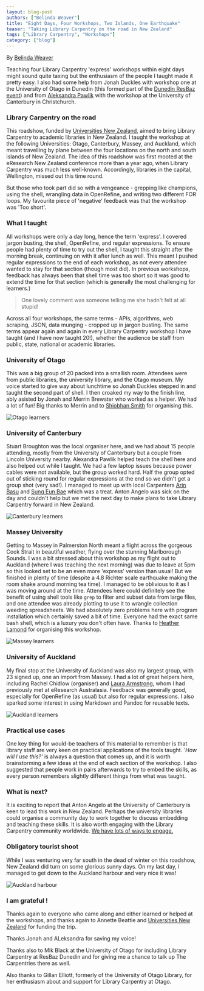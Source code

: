 ```yaml
---
layout: blog-post
authors: ["Belinda Weaver"]
title: "Eight Days, Four Workshops, Two Islands, One Earthquake"
teaser: "Taking Library Carpentry on the road in New Zealand"
tags: ["Library Carpentry", "Workshops"]
category: ["blog"]
---
```


By [Belinda Weaver](https://twitter.com/cloudaus)

Teaching four Library Carpentry 'express' workshops within eight days might sound quite taxing but the enthusiasm of the people I taught made it pretty easy. I also had some help from Jonah Duckles with workshop one at the University of Otago in Dunedin (this formed part of the [Dunedin ResBaz event](https://carpentries.org/blog/2018/07/resbaz-dunedin/)) and from [Aleksandra Pawlik](https://twitter.com/aleksandrana) with the workshop at the University of Canterbury in Christchurch.

### Library Carpentry on the road

This roadshow, funded by [Universities New Zealand](https://www.universitiesnz.ac.nz/), aimed to bring Library Carpentry to academic libraries in New Zealand. I taught the workshop at the following Universities: Otago, Canterbury, Massey, and Auckland, which meant travelling by plane between the four locations on the north and south islands of New Zealand. The idea of this roadshow was first mooted at the eResearch New Zealand conference more than a year ago, when Library Carpentry was much less well-known. Accordingly, libraries in the capital, Wellington, missed out this time round.

But those who took part did so with a vengeance - grepping like champions, using the shell, wrangling data in OpenRefine, and writing two different FOR loops. My favourite piece of 'negative' feedback was that the workshop was 'Too short'.

### What I taught

All workshops were only a day long, hence the term 'express'. I covered jargon busting, the shell, OpenRefine, and regular expressions. To ensure people had plenty of time to try out the shell, I taught this straight after the morning break, continuing on with it after lunch as well. This meant I pushed regular expressions to the end of each workshop, as not every attendee wanted to stay for that section (though most did). In previous workshops, feedback has always been that shell time was too short so it was good to extend the time for that section (which is generally the most challenging for learners.)

> One lovely comment was someone telling me she hadn't felt at all stupid!

Across all four workshops, the same terms - APIs, algorithms, web scraping, JSON, data munging - cropped up in jargon busting. The same terms appear again and again in every Library Carpentry workshop I have taught (and I have now taught 20!), whether the audience be staff from public, state, national or academic libraries.

### University of Otago

This was a big group of 20 packed into a smallish room. Attendees were from public libraries, the university library, and the 
Otago museum. My voice started to give way about lunchtime so Jonah Duckles stepped in and taught the second part of shell. 
I then croaked my way to the finish line, ably asisted by Jonah and Merrin Brewster who worked as a helper. 
We had a lot of fun! Big thanks to Merrin and to [Shiobhan Smith](https://twitter.com/ShiobhanSmith) for organising this.

![Otago learners](/img/otago.jpg)

### University of Canterbury

Stuart Broughton was the local organiser here, and we had about 15 people attending, mostly from the University of Canterbury but a couple from Lincoln University nearby. Alexandra Pawlik helped teach the shell here and also helped out while I taught. We had a few laptop issues because power cables were not available, but the group worked hard. Half the group opted out of sticking round for regular expressions at the end so we didn't get a group shot (very sad!). I managed to meet up with local Carpenters [Arin Basu](https://twitter.com/arinbasu) and [Sung Eun Bae](https://twitter.com/sungeunbae_nz) which was a treat. Anton Angelo was sick on the day and couldn't help but we met the next day to make plans to take Library Carpentry forward in New Zealand.

![Canterbury learners](/img/canter.jpg)

### Massey University

Getting to Massey in Palmerston North meant a flight across the gorgeous Cook Strait in beautiful weather, flying 
over the stunning Marlborough Sounds. I was a bit stressed about this workshop as my flight out to Auckland 
(where I was teaching the next morning) was due to leave at 5pm so this looked set to be an even more 'express' version than usual! 
But we finished in plenty of time (despite a 4.8 Richter scale earthquake making the room shake around morning tea time). 
I managed to be oblivious to it as I was moving around at the time. Attendees here could definitely see the benefit of 
using shell tools like `grep` to filter and subset data from large files, and one attendee was already plotting to 
use it to wrangle collection weeding spreadsheets. We had absolutely zero problems here with program installation 
which certainly saved a bit of time. Everyone had the exact same bash shell, which is a luxury you don't often have. 
Thanks to [Heather Lamond](https://twitter.com/hmlamond) for organising this workshop.

![Massey learners](/img/massey2.jpg)

### University of Auckland

My final stop at the University of Auckland was also my largest group, with 23 signed up, one an import from Massey. I had a lot of great helpers here, including Rachel Chidlow (organiser) and [Laura Armstrong](https://twitter.com/finlibash), whom I had previously met at eResearch Australasia. Feedback was generally good, especially for OpenRefine (as usual) but also for regular expressions. I also sparked some interest in using Markdown and Pandoc for reusable texts.

![Auckland learners](/img/auckland1.jpg)

### Practical use cases

One key thing for would-be teachers of this material to remember is that library staff are very keen on practical applications of the tools taught. _'How will I use this?'_ is always a question that comes up, and it is worth brainstorming a few ideas at the end of each section of the workshop. I also suggested that people work in pairs afterwards to try to embed the skills, as every person remembers slightly different things from what was taught.

### What is next?

It is exciting to report that Anton Angelo at the University of Canterbury is keen to lead this work in New Zealand. Perhaps the 
university libraries could organise a community day to work together to discuss embedding and teaching these skills. 
It is also worth engaging with the Library Carpentry community worldwide. 
[We have lots of ways to engage.](https://librarycarpentry.org/#contact)

### Obligatory tourist shoot

While I was venturing very far south in the dead of winter on this roadshow, New Zealand did turn on some glorious sunny days. 
On my last day, I managed to get down to the Auckland harbour and very nice it was!

![Auckland harbour](/img/auckharbour.jpg)

### I am grateful !

Thanks again to everyone who came along and either learned or helped at the workshops, and thanks 
again to Annette Beattie and [Universities New Zealand](https://www.universitiesnz.ac.nz/) for funding the trip. 

Thanks Jonah and ALeksandra for saving my voice!

Thanks also to Mik Black at the University of Otago for including Library Carpentry at ResBaz Dunedin and for giving me a chance to talk up The Carpentries there as well. 

Also thanks to Gillan Elliott, formerly of the University of Otago Library, for her enthusiasm about and support for Library Carpentry at Otago.
